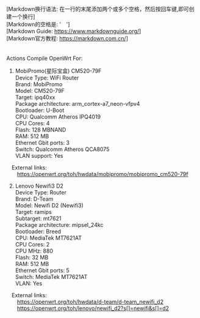 [Markdown换行语法: 在一行的末尾添加两个或多个空格，然后按回车键,即可创建一个换行]  
[Markdown的空格是: '&emsp;']  
[Markdown Guide: https://www.markdownguide.org/]  
[Markdown官方教程: https://markdown.com.cn/]  
&emsp;  
&emsp;  
Actions Compile OpenWrt For:  

1. MobiPromo(星际宝盒) CM520-79F  
   Device Type: WiFi Router  
   Brand: MobiPromo  
   Model: CM520-79F  
   Target: ipq40xx  
   Package architecture: arm_cortex-a7_neon-vfpv4  
   Bootloader: U-Boot  
   CPU: Qualcomm Atheros IPQ4019  
   CPU Cores: 4  
   Flash: 128 MBNAND  
   RAM: 512 MB  
   Ethernet Gbit ports: 3  
   Switch: Qualcomm Atheros QCA8075  
   VLAN support: Yes  
   
&emsp;External links:  
&emsp;&emsp;https://openwrt.org/toh/hwdata/mobipromo/mobipromo_cm520-79f  

2. Lenovo Newifi3 D2  
   Device Type: Router  
   Brand: D-Team  
   Model: Newifi D2 (Newifi3)  
   Target: ramips  
   Subtarget: mt7621  
   Package architecture: mipsel_24kc  
   Bootloader: Breed  
   CPU: MediaTek MT7621AT  
   CPU Cores: 2  
   CPU MHz: 880  
   Flash: 32 MB  
   RAM: 512 MB  
   Ethernet Gbit ports: 5  
   Switch: MediaTek MT7621AT  
   VLAN: Yes
   
&emsp;External links:  
&emsp;&emsp;https://openwrt.org/toh/hwdata/d-team/d-team_newifi_d2  
&emsp;&emsp;https://openwrt.org/toh/lenovo/newifi_d2?s[]=newifi&s[]=d2  


